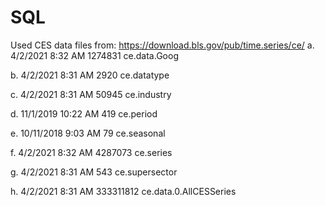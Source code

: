 # SQL

Used CES data files from:  https://download.bls.gov/pub/time.series/ce/ 
a.	4/2/2021    8:32 AM      1274831 ce.data.Goog

b.	4/2/2021    8:31 AM         2920 ce.datatype

c.	4/2/2021    8:31 AM        50945 ce.industry

d.	11/1/2019  10:22 AM          419 ce.period

e.	10/11/2018  9:03 AM           79 ce.seasonal

f.	4/2/2021    8:32 AM      4287073 ce.series

g.	4/2/2021    8:31 AM          543 ce.supersector

h.	4/2/2021    8:31 AM    333311812 ce.data.0.AllCESSeries
